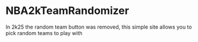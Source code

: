 # NBA2kTeamRandomizer
In 2k25 the random team button was removed, this simple site allows you to pick random teams to play with
